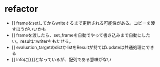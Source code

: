 # refactor

- [] frameをsetしてからwriteするまで更新される可能性がある。コピーを渡すほうがいいかも
- [] frameを渡したら、set_frameを自動でやって書き込みまで自動にしたい。resultにwriterをもたせる。
- [] evaluation_targetのdictかlistをResultが持てばupdateは共通処理にできる
- [] Infoに[{}]となっているが、配列である意味がない
